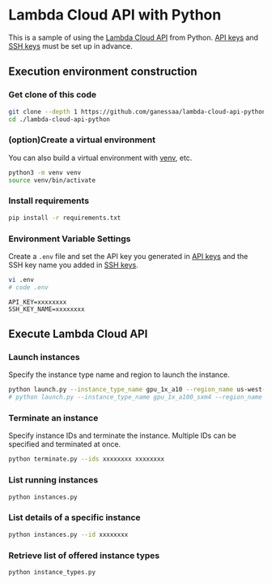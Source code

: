 # Lambda Cloud API with Python

This is a sample of using the [Lambda Cloud API](https://cloud.lambdalabs.com/api/v1/docs) from Python. [API keys](https://cloud.lambdalabs.com/api-keys) and [SSH keys](https://cloud.lambdalabs.com/ssh-keys) must be set up in advance.

## Execution environment construction

### Get clone of this code

```bash
git clone --depth 1 https://github.com/ganessaa/lambda-cloud-api-python
cd ./lambda-cloud-api-python
```

### (option)Create a virtual environment

You can also build a virtual environment with [venv](https://docs.python.org/3/library/venv.html), etc.

```bash
python3 -m venv venv
source venv/bin/activate
```

### Install requirements

```bash
pip install -r requirements.txt
```

### Environment Variable Settings

Create a `.env` file and set the API key you generated in [API keys](https://cloud.lambdalabs.com/api-keys) and the SSH key name you added in [SSH keys](https://cloud.lambdalabs.com/ssh-keys).

```bash
vi .env
# code .env
```

```.env
API_KEY=xxxxxxxx
SSH_KEY_NAME=xxxxxxxx
```

## Execute Lambda Cloud API

### Launch instances

Specify the instance type name and region to launch the instance.

```bash
python launch.py --instance_type_name gpu_1x_a10 --region_name us-west-1
# python launch.py --instance_type_name gpu_1x_a100_sxm4 --region_name us-east-1 
```

### Terminate an instance

Specify instance IDs and terminate the instance. Multiple IDs can be specified and terminated at once.

```bash
python terminate.py --ids xxxxxxxx xxxxxxxx
```

### List running instances

```bash
python instances.py
```

### List details of a specific instance

```bash
python instances.py --id xxxxxxxx
```

### Retrieve list of offered instance types

```bash
python instance_types.py
```

